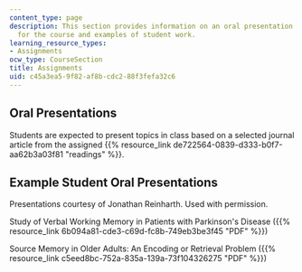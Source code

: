 ```yaml
---
content_type: page
description: This section provides information on an oral presentation assignment
  for the course and examples of student work.
learning_resource_types:
- Assignments
ocw_type: CourseSection
title: Assignments
uid: c45a3ea5-9f82-af8b-cdc2-88f3fefa32c6
---
```


Oral Presentations
------------------

Students are expected to present topics in class based on a selected journal article from the assigned {{% resource_link de722564-0839-d333-b0f7-aa62b3a03f81 "readings" %}}.

Example Student Oral Presentations
----------------------------------

Presentations courtesy of Jonathan Reinharth. Used with permission.

Study of Verbal Working Memory in Patients with Parkinson's Disease ({{% resource_link 6b094a81-cde3-c69d-fc8b-749eb3be3f45 "PDF" %}})

Source Memory in Older Adults: An Encoding or Retrieval Problem ({{% resource_link c5eed8bc-752a-835a-139a-73f104326275 "PDF" %}})